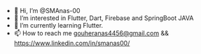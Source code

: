 - 👋 Hi, I’m @SMAnas-00
- 👀 I’m interested in Flutter, Dart, Firebase and SpringBoot JAVA
- 🌱 I’m currently learning Flutter.
- 📫 How to reach me gouheranas4456@gmail.com && https://www.linkedin.com/in/smanas00/

<!---
SMAnas-00/SMAnas-00 is a ✨ special ✨ repository because its `README.md` (this file) appears on your GitHub profile.
You can click the Preview link to take a look at your changes.
--->
